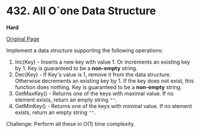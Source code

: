 # 432. All O`one Data Structure

**Hard**

[Original Page](https://leetcode.com/problems/all-oone-data-structure/)

Implement a data structure supporting the following operations:

1. Inc(Key) - Inserts a new key with value 1. Or increments an existing key by 1. Key is guaranteed to be a __non-empty__ string.
2. Dec(Key) - If Key's value is 1, remove it from the data structure. Otherwise decrements an existing key by 1. If the key does not exist, this function does nothing. Key is guaranteed to be a __non-empty__ string.
3. GetMaxKey() - Returns one of the keys with maximal value. If no element exists, return an empty string `""`.
4. GetMinKey() - Returns one of the keys with minimal value. If no element exists, return an empty string `""`.

Challenge: Perform all these in O(1) time complexity.
